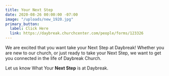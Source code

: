 ```yaml
---
title: Your Next Step
date: 2020-08-26 00:00:00 -07:00
image: "/uploads/new_1920.jpg"
primary_button:
  label: Click Here
  link: https://daybreak.churchcenter.com/people/forms/123326
---
```


We are excited that you want take your Next Step at Daybreak!  Whether you are new to our church, or just ready to take your Next Step, we want to get you connected in the life of Daybreak Church. 
 
Let us know What Your **Next Step** is at Daybreak.


